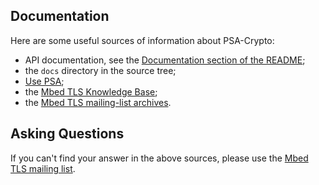 ## Documentation

Here are some useful sources of information about PSA-Crypto:

- API documentation, see the [Documentation section of the
  README](README.md#documentation);
- the `docs` directory in the source tree;
- [Use PSA](https://mbed-tls.readthedocs.io/en/latest/getting_started/psa/);
- the [Mbed TLS Knowledge Base](https://mbed-tls.readthedocs.io/en/latest/kb/);
- the [Mbed TLS mailing-list
  archives](https://lists.trustedfirmware.org/archives/list/mbed-tls@lists.trustedfirmware.org/).

## Asking Questions

If you can't find your answer in the above sources, please use the [Mbed TLS
mailing list](https://lists.trustedfirmware.org/mailman3/lists/mbed-tls.lists.trustedfirmware.org).
